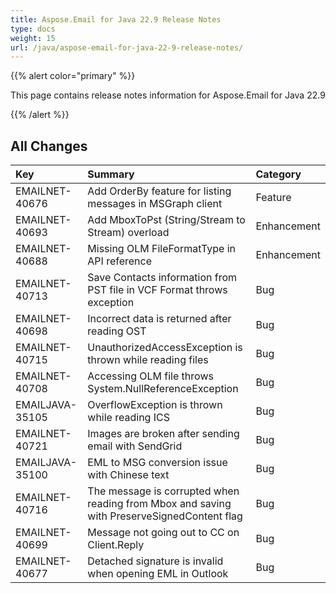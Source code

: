 ```yaml
---
title: Aspose.Email for Java 22.9 Release Notes
type: docs
weight: 15
url: /java/aspose-email-for-java-22-9-release-notes/
---
```


{{% alert color="primary" %}} 

This page contains release notes information for Aspose.Email for Java 22.9

{{% /alert %}} 
## **All Changes**

|**Key**|**Summary**|**Category**|
| :- | :- | :- |
|EMAILNET-40676|Add OrderBy feature for listing messages in MSGraph client|Feature|
|EMAILNET-40693|Add MboxToPst (String/Stream to Stream) overload|Enhancement|
|EMAILNET-40688|Missing OLM FileFormatType in API reference|Enhancement|
|EMAILNET-40713|Save Contacts information from PST file in VCF Format throws exception|Bug|
|EMAILNET-40698|Incorrect data is returned after reading OST|Bug|
|EMAILNET-40715|UnauthorizedAccessException is thrown while reading files|Bug|
|EMAILNET-40708|Accessing OLM file throws System.NullReferenceException|Bug|
|EMAILJAVA-35105|OverflowException is thrown while reading ICS|Bug|
|EMAILNET-40721|Images are broken after sending email with SendGrid|Bug|
|EMAILJAVA-35100|EML to MSG conversion issue with Chinese text|Bug|
|EMAILNET-40716|The message is corrupted when reading from Mbox and saving with PreserveSignedContent flag|Bug|
|EMAILNET-40699|Message not going out to CC on Client.Reply|Bug|
|EMAILNET-40677|Detached signature is invalid when opening EML in Outlook|Bug|
